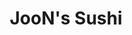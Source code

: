 ---
layout: place
title: JooN's Sushi
permalink: /california/murrieta/joon-s-sushi.html
stateAbbr: CA
stateName: California
cityName: Murrieta
seo:
  type: restaurant
  links: http://joonssushi.com/
place_id: ChIJx0xO_Hd-24ARy8v6Qdyy1Hg
photos:
  - name: >-
      places/ChIJx0xO_Hd-24ARy8v6Qdyy1Hg/photos/AeeoHcJgWJLbGofVX5HkMejdld2TdLX9b1jrVb1cIUxs8kXbsnd4z9dxqkZqkAJPyAGoa4B1OMApKvP_BAX7E0Xx4if-5PThgtFKkcS3Jl0AogzmsxvWYFCpcf6kIIDRpxOqLi53ikIHqLULxRYfZ-bBahkDTDtxRxy8nSulyFmg40l69sWJzr3HCDO0EgZpn2Y42mDZSyeEjVuZ1DScm3OGqgVPg8u5WJtXFk8xps6VJLpTuw7tYFCtBp-N5rtX497XZrrd_YBrNmx32AwZJIKZEKTfuafv_VRbyCAfvkNK21kkz0yPZk9UdNGrhdLLj5BzZ2aPT6lx5DgfLpamF1foyu3JqbaYs9LEDTLZVhHGwu5eGhsn-eiFNwi5iupT2r3kmMM0wsXGWWeI0WWPkeqX_5q_ws_EGtIski5HoLebeThiNhIT
    widthPx: 3024
    heightPx: 4032
    authorAttributions:
      - displayName: Eileen Gomez
        uri: https://maps.google.com/maps/contrib/113618416845482683904
        photoUri: >-
          https://lh3.googleusercontent.com/a/ACg8ocJ5hJZ_fjxA5TcllUtS7ox_hUlVAjjllQHRjPpzgVsMYSSDng=s100-p-k-no-mo
    flagContentUri: >-
      https://www.google.com/local/imagery/report/?cb_client=maps_api_places.places_api&image_key=!1e10!2sCIHM0ogKEICAgIC6oqCx3wE&hl=en-US
    googleMapsUri: >-
      https://www.google.com/maps/place//data=!3m4!1e2!3m2!1sCIHM0ogKEICAgIC6oqCx3wE!2e10!4m2!3m1!1s0x80db7e77fc4e4cc7:0x78d4b2dc41facbcb
  - name: >-
      places/ChIJx0xO_Hd-24ARy8v6Qdyy1Hg/photos/AeeoHcLpYQrDYcUPL-5Yd-HDLK8fZerACcyRkx3MSLIaIhIspH3_V3cbM32HPzX2Jt5HzRO8keD2y7ST7GMEFMt57WKu04Tbdm_XdX4q6lPMN6sT3YySyj5c7uGPjrXb_2U0NlyFhC5KPFmGfCC4n9_ryJ9Z3mCI5075-CAveUEnHoyUg_-flxUvIKJOujZkX0JAVbW5iMzvFLVXdejIJBD_AWbHRi3vfeFc_vdyYXBgp6r6wCWLChQNPjYj5MJ_d1sD15mCit6cdVhI_YWNV-ZVdp6Zew1hso21v4XLdgY89c88V8cXkyQGfH1Wv0RMHRjJd2ipJF8l5iqDGvRdLJg0D87GQ4GTSsGr2_u5lozlpGThF4B6zSH4h7egNzpfjj2uiWiH4IYMMPQWtw5mj7xbD6gtO85A-GKIdz7_mHr4K1oQS4WS
    widthPx: 4800
    heightPx: 2700
    authorAttributions:
      - displayName: Cheri Epps
        uri: https://maps.google.com/maps/contrib/114247144911524573997
        photoUri: >-
          https://lh3.googleusercontent.com/a-/ALV-UjV4cmIiHEb-xMXliJupwFi8blkprHeGGpAVrdEzbkcFR0kdNpUa=s100-p-k-no-mo
    flagContentUri: >-
      https://www.google.com/local/imagery/report/?cb_client=maps_api_places.places_api&image_key=!1e10!2sCIHM0ogKEICAgIDEkZjV5gE&hl=en-US
    googleMapsUri: >-
      https://www.google.com/maps/place//data=!3m4!1e2!3m2!1sCIHM0ogKEICAgIDEkZjV5gE!2e10!4m2!3m1!1s0x80db7e77fc4e4cc7:0x78d4b2dc41facbcb
  - name: >-
      places/ChIJx0xO_Hd-24ARy8v6Qdyy1Hg/photos/AeeoHcIm6oCNoFAOj7bq_QAX_kvFtR-2fx22cfAOryLpSXY6pSKTaAd_8w3hF-Xj2qejAwN9dSVCEOn9hGgyc8A4B_tsj3hWYH9Rfi_Ic_Jdt4k5xfhp-HbTTxr-fz53PQErlVwnVhKBF8oaYMwOkBs8xPeakhuTcoFHR1lvfoNZBjK9vEG8bxJftghoBmY0R7G8C5Cu73aRk_wobyn680iw9YV8iEVka1wMs5ImGKCXSmBVPk6ZI1zTnR8FUqsyS6rdUUhwZvB3Z5GGX8XmFGkweKoyi9WYDtgBXD-pMB6EDzxmBn9i873qidN_MJTi2sIN6YsC2RfzqzbxiNzSXgJh4yweFHSAyFhN4FwEFmM8M4e4E4KiguolhqgFVKLOeCFB3NtH7-a3s7o0wOzlcQ6slTbtsQCX8fbyLu2sJFuShyNAAg
    widthPx: 3000
    heightPx: 4000
    authorAttributions:
      - displayName: Lisa Henson
        uri: https://maps.google.com/maps/contrib/102686667159659301265
        photoUri: >-
          https://lh3.googleusercontent.com/a-/ALV-UjWEg4Dq_gOB_H4X9PsmOGRlYOzdIo01Pnm5LNJQ2EM7iS24Ic20GA=s100-p-k-no-mo
    flagContentUri: >-
      https://www.google.com/local/imagery/report/?cb_client=maps_api_places.places_api&image_key=!1e10!2sCIHM0ogKEICAgICd06_GBQ&hl=en-US
    googleMapsUri: >-
      https://www.google.com/maps/place//data=!3m4!1e2!3m2!1sCIHM0ogKEICAgICd06_GBQ!2e10!4m2!3m1!1s0x80db7e77fc4e4cc7:0x78d4b2dc41facbcb
  - name: >-
      places/ChIJx0xO_Hd-24ARy8v6Qdyy1Hg/photos/AeeoHcIQ1vOjZoBL3ou_CFcy-5H5FgDW1qgy4FWYNWKl6cRbHvA3O-LUFXpjT211VbjiVu5YmVh1NfmZbYq60YAmzHSPHLolrBN6uam4KBWDEWP92X5_65asJZrxaGJJTB_IbzdSqDQcXPt62fQfk62WUCtcxA2tpQjy6QwY8wlYTIYJwZzhCE7YucXatENlKkZJZL-wgxqjGrfAeWqtVTBWiYqNrOfrmLEPe-ygncuFL00e9ryZ7m9W3mKu7sqs08t_a3Tlo5aTiuwDqP2g1XGg3p5MBA3HlSFJHiCeQnLqXOc4iXlTgo_mojow51BHyhlIjodPDaiHjjkWV0EqKsqQum-NLm4YTlNSjfbv0tpK6TFfyByuio8l9IOQtK5zelmPmNRwkQA7xEaE0pAY4YEqAn-J1N1eeToZcV-cnc1nH9QiiKzG
    widthPx: 4000
    heightPx: 3000
    authorAttributions:
      - displayName: The Real Rose Greven. REAL ESTATE TEAM
        uri: https://maps.google.com/maps/contrib/113733873308184638641
        photoUri: >-
          https://lh3.googleusercontent.com/a-/ALV-UjUuIN8n8VZsaTl7ky0E8So_cnw1Vq3XZk1vTqciVGavC_HQeKLM=s100-p-k-no-mo
    flagContentUri: >-
      https://www.google.com/local/imagery/report/?cb_client=maps_api_places.places_api&image_key=!1e10!2sCIHM0ogKEICAgICf5vTYgAE&hl=en-US
    googleMapsUri: >-
      https://www.google.com/maps/place//data=!3m4!1e2!3m2!1sCIHM0ogKEICAgICf5vTYgAE!2e10!4m2!3m1!1s0x80db7e77fc4e4cc7:0x78d4b2dc41facbcb
  - name: >-
      places/ChIJx0xO_Hd-24ARy8v6Qdyy1Hg/photos/AeeoHcIzC4S_zwYtLVaXVntGsQ7veqCgewdoO0o4WNxJL-ZE8QyyD0xIO_9Ac9U_sgcLePwOp5pGYkMBJwVWbXSIgs2Vrn9low-zagr7jQiofsN1YOCEbZUoDNszoDrC5DRxCEpPjVicqEJ2VFhUYSqGnk9mTm26DwHPH5ZwHZG0AuzgNj60BfUzRGWIxPUB6K5OLNTRQvzhG8Cv4hF59j3etqEhG4NnPRaUvZ3Q1PhROA5fmujrQgp0r240rjYvUgbOY6BLXfxEX1vG7b_IQdI9eoYkIgRSnw83sBoeGVuGMpQC1Jop28nG3mmdLX3szsawP9XhtUTm0NICYab0tPs3J6lLAU86WwoQ31NKLEYLaFZF7jC5MmosO7Yi76KR6LeoElZk-0gY-itaUScqEXYPholzMd4gknzeneH-hbUA48bh4nKA
    widthPx: 4000
    heightPx: 2252
    authorAttributions:
      - displayName: Paul Lee
        uri: https://maps.google.com/maps/contrib/102796452182712602356
        photoUri: >-
          https://lh3.googleusercontent.com/a/ACg8ocKKYADx72KBklLXJXfwS_4IwJ2CMm1telNteILcRXkMrnMWDQ=s100-p-k-no-mo
    flagContentUri: >-
      https://www.google.com/local/imagery/report/?cb_client=maps_api_places.places_api&image_key=!1e10!2sCIHM0ogKEICAgICH0fHJlwE&hl=en-US
    googleMapsUri: >-
      https://www.google.com/maps/place//data=!3m4!1e2!3m2!1sCIHM0ogKEICAgICH0fHJlwE!2e10!4m2!3m1!1s0x80db7e77fc4e4cc7:0x78d4b2dc41facbcb
  - name: >-
      places/ChIJx0xO_Hd-24ARy8v6Qdyy1Hg/photos/AeeoHcKvlIcCoj2H5uoa2KIMMA0pzOCX9-3mK3I1vsS_xiDAwcIkLGo4FYp_-07kBRT0K2VmP-a15JtIKFBG0wG_f7oak5Xzs6BPNdsYJe98gBGdh7ckB_hEzogdJw6fYiEKd1ABshQkp0ktI5_kvcPrGsPvSVAWx_LdzFpgPs2RK1YvuLT8X8UcHWsZxYbAR5QHJ3Z6EPlubQUZalHNE2Mttmig4nSXCuAs-_P5y7FzhKI6awdTnWlFgAp49WcyyewK4r1hfy8ZeIC-PWB477Uu85sYz3su4J2f5ZF-wRoZlXqHaleNmcUOU1df_ybE9XSdY792E1JhkB1_DCBXDAGkMB8_cLLsm7l_KlDaIveCINa5GZ5-b_4sy5vkcGQn7RiTljoICT6G_DWsP_Fa21Aag89QQJvxkYJ1Ha_eSWsEtqjw6g
    widthPx: 3024
    heightPx: 4032
    authorAttributions:
      - displayName: David Swanson
        uri: https://maps.google.com/maps/contrib/116238499836921820460
        photoUri: >-
          https://lh3.googleusercontent.com/a-/ALV-UjVMvhjKv3_F1ombE2qMw3t7SoqrJvyO-DOc1Iv3t3KYpF6jE00=s100-p-k-no-mo
    flagContentUri: >-
      https://www.google.com/local/imagery/report/?cb_client=maps_api_places.places_api&image_key=!1e10!2sCIHM0ogKEICAgIDEzLWPbw&hl=en-US
    googleMapsUri: >-
      https://www.google.com/maps/place//data=!3m4!1e2!3m2!1sCIHM0ogKEICAgIDEzLWPbw!2e10!4m2!3m1!1s0x80db7e77fc4e4cc7:0x78d4b2dc41facbcb
  - name: >-
      places/ChIJx0xO_Hd-24ARy8v6Qdyy1Hg/photos/AeeoHcJ95i-TyvMdBQujLekka9Dda5kUJAINckBpmNy6OmWbVxPLyGYQBqDfpf-ORXgBna4mREqVotGorcF8lplC4I0wuUrkwxfKxWfUf2TGYbSBINEJ5gJEOmC7EYA6Wet7ey2UGKJFCgBpQwtDx06ZG2Vxd_o9T8leHfDM9pjrjrCC5yip3xtM47nwMnR60oA0nY7mQrvax43858OZBpU_FbChrpbW052KSXYkdajRTOyppwE33i1qrnipEWpYV0sQd5bkCQKcBxK_EBmGaXVd6Pf-RuHn-HJPaCiirPZwmd1uvivcRCgaORQmmhMkNVeou5Uk7BHddKEuxK14gHnc5ZG9iPI5ubFeJFOt438p7a_lvWHS_R2KspzKp9yr6GoxDlMklD464Im5C1QmalEWLiW16kynB3Mvc6m7WfRmgevePg
    widthPx: 4000
    heightPx: 2252
    authorAttributions:
      - displayName: Paul Lee
        uri: https://maps.google.com/maps/contrib/102796452182712602356
        photoUri: >-
          https://lh3.googleusercontent.com/a/ACg8ocKKYADx72KBklLXJXfwS_4IwJ2CMm1telNteILcRXkMrnMWDQ=s100-p-k-no-mo
    flagContentUri: >-
      https://www.google.com/local/imagery/report/?cb_client=maps_api_places.places_api&image_key=!1e10!2sCIHM0ogKEICAgICH0fHJVw&hl=en-US
    googleMapsUri: >-
      https://www.google.com/maps/place//data=!3m4!1e2!3m2!1sCIHM0ogKEICAgICH0fHJVw!2e10!4m2!3m1!1s0x80db7e77fc4e4cc7:0x78d4b2dc41facbcb
  - name: >-
      places/ChIJx0xO_Hd-24ARy8v6Qdyy1Hg/photos/AeeoHcKpDkjsJbJ25q3_fE4fS-8vy8kW7tBgaog-X6-EQQbQTHylKAXWOq6_Ip55KPnunE-CpSA6qu-7BbH0Rs2ilCdH9Fv8UJ7P_jos0cw3Ztn8VAA9pRjtV2UwVIiW9q_qKGmY1Nd9X8gk5W-J3-rTGmVwL4JCNYrgytiEfotZ3h9rWq82Ap2tLIIiaIv7JCZ9h97_-2cFJk4CAEFKLnebCDO9lJZz972g1cDB1izU1J2AcXGyagvBGHp_DfiYePHoClmDj6T9sUtN7GhJkgaQM1i6M4c6Vrc5u6n8-fx6iLcUOSaA0ZYSqPwNxH-7DwZ1W0T050aq5Z4-bf3tYO2XV9n6l1hZS4ZRJN0oOXaNkagCAG9JoEBt31xBFajD45BWTT7Bbr7Ewc2tcKeWQPhAg3yn4G-yw8ap8fk4W76YOm65lmgk
    widthPx: 2448
    heightPx: 3264
    authorAttributions:
      - displayName: ANG
        uri: https://maps.google.com/maps/contrib/101219323514274511776
        photoUri: >-
          https://lh3.googleusercontent.com/a/ACg8ocIvAX2i5IqlfmBN9MGCJ4aeHwc9S7zxwdET7d78_0OYWxYZF-AY=s100-p-k-no-mo
    flagContentUri: >-
      https://www.google.com/local/imagery/report/?cb_client=maps_api_places.places_api&image_key=!1e10!2sCIHM0ogKEICAgICku6zE1gE&hl=en-US
    googleMapsUri: >-
      https://www.google.com/maps/place//data=!3m4!1e2!3m2!1sCIHM0ogKEICAgICku6zE1gE!2e10!4m2!3m1!1s0x80db7e77fc4e4cc7:0x78d4b2dc41facbcb
  - name: >-
      places/ChIJx0xO_Hd-24ARy8v6Qdyy1Hg/photos/AeeoHcJ2Xn_IbpoWdzWe_GbwyKYA6FqPBkSYGrU6E3EUdqbUOpEgIi5LAx0u_4dBZfr4WxHjhwR-JgKTeKCWodEtkO6QE6JTF_q-ppCGIOLRzJ8YK1xq5JwN1hohEUglI2_iGEaHnvADhdejEGnNzZ1QWXnkf39IS3IcIQI2pEhu3lrLQuGrGXN6_AfbebUx9uHWaMTMym1cXx6dcnBwng09vF1ql1d8JOHjtJ1Bn6wYU4HLdEPSQZO6Uk6z4aTTKBPNTVL0fQehtUzBPX_D8w7FZa4RtO7hMGjy2syroF09ap1aYnqdSIsnIVChTewDbaIbZ1nG-2BjMK1g4Ylqyv3pA7U2mp_dkzLzRe9yySOQm7uo4_pjyaRzgIQ1L--2eLPWk4EQ6Ot1KMvCUIAk4E1QcCtDNd4ILVNh4JGLRKcq7yrpVDIX
    widthPx: 3264
    heightPx: 2448
    authorAttributions:
      - displayName: Lydia Franks
        uri: https://maps.google.com/maps/contrib/112098204760641263732
        photoUri: >-
          https://lh3.googleusercontent.com/a-/ALV-UjW9EGGMgvb2ZlHL3fF9IxG5ar8qbcUlnOex7_pVXZ32VjDsFMQS=s100-p-k-no-mo
    flagContentUri: >-
      https://www.google.com/local/imagery/report/?cb_client=maps_api_places.places_api&image_key=!1e10!2sCIHM0ogKEICAgIC43qrdggE&hl=en-US
    googleMapsUri: >-
      https://www.google.com/maps/place//data=!3m4!1e2!3m2!1sCIHM0ogKEICAgIC43qrdggE!2e10!4m2!3m1!1s0x80db7e77fc4e4cc7:0x78d4b2dc41facbcb
  - name: >-
      places/ChIJx0xO_Hd-24ARy8v6Qdyy1Hg/photos/AeeoHcJECQGyGQXPRzyxzLWZfwhvO_iDh-X4oo6vuoMaeoFZH046pjGi0MLFYbRzSIN5ls-UsIhQvm-zkUR5xdXsxIMs_nmVOMtvqsfP9OvQrLLUQmwPHqb6p1keLkHcgjK-LeefDqzt_Suf_nFhU3RV8futZNr7DuJYql08XFbaEjZMkGgjOzXHjP1CH47FrGncWJ54wKLVKb_k6slLLk0CNax514JhwWVJ6NoyB4RPJiUhSdluW1EbLT_G2KlMfQIiHq8n9NmMgVECOi6Ro5fVDSqZ_EbD9RGBRmv_vlLMaqITBcy4i5DvR-wfuOlH6v1fuuzJTrVhm2hqwrP0g-PQe1hhD9fPE8nqarySu5afaMtVYaJ4eHeBEaqfBuh-WfdhPLcZAQZ0dAEUaZn2Q_u53ARl0YLUGip230xboZpDJlC9hW8g
    widthPx: 3264
    heightPx: 2448
    authorAttributions:
      - displayName: Lydia Franks
        uri: https://maps.google.com/maps/contrib/112098204760641263732
        photoUri: >-
          https://lh3.googleusercontent.com/a-/ALV-UjW9EGGMgvb2ZlHL3fF9IxG5ar8qbcUlnOex7_pVXZ32VjDsFMQS=s100-p-k-no-mo
    flagContentUri: >-
      https://www.google.com/local/imagery/report/?cb_client=maps_api_places.places_api&image_key=!1e10!2sCIHM0ogKEICAgIC43qrd8gE&hl=en-US
    googleMapsUri: >-
      https://www.google.com/maps/place//data=!3m4!1e2!3m2!1sCIHM0ogKEICAgIC43qrd8gE!2e10!4m2!3m1!1s0x80db7e77fc4e4cc7:0x78d4b2dc41facbcb
address: 29910 Murrieta Hot Springs Rd L, Murrieta, CA 92563, USA
street: 29910 Murrieta Hot Springs Rd L
city: Murrieta
state: CA
zip: '92563'
country: USA
neighborhood: null
latitude: '33.553203'
longitude: '-117.138161'
accessibility_options:
  wheelchairAccessibleParking: true
  wheelchairAccessibleEntrance: true
  wheelchairAccessibleRestroom: true
  wheelchairAccessibleSeating: true
business_status: OPERATIONAL
name: JooN's Sushi
google_maps_links:
  directionsUri: >-
    https://www.google.com/maps/dir//''/data=!4m7!4m6!1m1!4e2!1m2!1m1!1s0x80db7e77fc4e4cc7:0x78d4b2dc41facbcb!3e0
  placeUri: https://maps.google.com/?cid=8706780638683515851
  writeAReviewUri: >-
    https://www.google.com/maps/place//data=!4m3!3m2!1s0x80db7e77fc4e4cc7:0x78d4b2dc41facbcb!12e1
  reviewsUri: >-
    https://www.google.com/maps/place//data=!4m4!3m3!1s0x80db7e77fc4e4cc7:0x78d4b2dc41facbcb!9m1!1b1
  photosUri: >-
    https://www.google.com/maps/place//data=!4m3!3m2!1s0x80db7e77fc4e4cc7:0x78d4b2dc41facbcb!10e5
primary_type: Sushi Restaurant
opening_hours:
  regular: null
  current: null
secondary_opening_hours:
  regular:
    weekdayDescriptions: null
    type: null
  current:
    weekdayDescriptions: null
    type: null
phone: (951) 461-3417
price_level: PRICE_LEVEL_MODERATE
price_range: $30 &ndash; $50
rating: '4.4'
rating_count: 0
website: http://joonssushi.com/
description: >-
  Discover JooN's Sushi in Murrieta, CA$$$Nestled in Murrieta, CA, JooN's Sushi
  stands out as a welcoming spot for sushi enthusiasts seeking a relaxed dining
  experience with an all-you-can-eat menu that highlights fresh Japanese
  flavors. This sushi restaurant offers a variety of options including teriyaki,
  noodles, and expertly prepared rolls, all served in a warm atmosphere perfect
  for casual meals or gatherings. Accessibility features like
  wheelchair-friendly parking and seating make it an inclusive choice for
  everyone looking for top sushi spots in the area. Whether you're exploring
  sushi places near you or craving authentic Japanese cuisine, the moderate
  pricing and diverse selections ensure a satisfying visit that combines quality
  with convenience.
generative_summary: >-
  Discover JooN's Sushi in Murrieta, CA$$$Nestled in Murrieta, CA, JooN's Sushi
  stands out as a welcoming spot for sushi enthusiasts seeking a relaxed dining
  experience with an all-you-can-eat menu that highlights fresh Japanese
  flavors. This sushi restaurant offers a variety of options including teriyaki,
  noodles, and expertly prepared rolls, all served in a warm atmosphere perfect
  for casual meals or gatherings. Accessibility features like
  wheelchair-friendly parking and seating make it an inclusive choice for
  everyone looking for top sushi spots in the area. Whether you're exploring
  sushi places near you or craving authentic Japanese cuisine, the moderate
  pricing and diverse selections ensure a satisfying visit that combines quality
  with convenience.
generative_disclosure: Summarized by AI using the Grok-3-Mini model.
reviews:
  - name: >-
      places/ChIJx0xO_Hd-24ARy8v6Qdyy1Hg/reviews/ChdDSUhNMG9nS0VJQ0FnTURnLTdTSzVnRRAB
    relativePublishTimeDescription: a month ago
    rating: 1
    text:
      text: >-
        Service was great but not so much the sushi. We have come here many
        times and today I left very unsatisfied and even stopped eating because
        the sushi was so dry and had a funny taste. Some piece even looked like
        it had been sitting out for a while. The salmon was so dry I had to
        drink water to swallow it. I'll gladly pay a 5 dollar leftover fee to
        not eat this crap.   Needless to say I won't be coming back.
      languageCode: en
    originalText:
      text: >-
        Service was great but not so much the sushi. We have come here many
        times and today I left very unsatisfied and even stopped eating because
        the sushi was so dry and had a funny taste. Some piece even looked like
        it had been sitting out for a while. The salmon was so dry I had to
        drink water to swallow it. I'll gladly pay a 5 dollar leftover fee to
        not eat this crap.   Needless to say I won't be coming back.
      languageCode: en
    authorAttribution:
      displayName: Karisa Barnes
      uri: https://www.google.com/maps/contrib/117030453318143767935/reviews
      photoUri: >-
        https://lh3.googleusercontent.com/a/ACg8ocKRGBFytHn68vWenQL9YwqRT6akpte-zmbC16DB1t2QB3Jp=s128-c0x00000000-cc-rp-mo
    publishTime: '2025-02-27T21:01:32.486298Z'
    flagContentUri: >-
      https://www.google.com/local/review/rap/report?postId=ChdDSUhNMG9nS0VJQ0FnTURnLTdTSzVnRRAB&d=17924085&t=1
    googleMapsUri: >-
      https://www.google.com/maps/reviews/data=!4m6!14m5!1m4!2m3!1sChdDSUhNMG9nS0VJQ0FnTURnLTdTSzVnRRAB!2m1!1s0x80db7e77fc4e4cc7:0x78d4b2dc41facbcb
  - name: >-
      places/ChIJx0xO_Hd-24ARy8v6Qdyy1Hg/reviews/ChZDSUhNMG9nS0VJQ0FnTURJZ0xtWlF3EAE
    relativePublishTimeDescription: a week ago
    rating: 5
    text:
      text: >-
        I've been here several times, and will be returning anytime I'm looking
        for sushi! The staff is so kind and they're incredibly fast with
        service. CJ is the BEST server. He attentive to his tables,
        knowledgeable about the menu, and is just fun to talk to. He definitely
        heightens the experience you get at Joons. Truly a waiter that makes the
        experience better, and a reason to return.


        They have a great all you can eat deal as well! Amazing price for the
        quality of sushi you are getting!
      languageCode: en
    originalText:
      text: >-
        I've been here several times, and will be returning anytime I'm looking
        for sushi! The staff is so kind and they're incredibly fast with
        service. CJ is the BEST server. He attentive to his tables,
        knowledgeable about the menu, and is just fun to talk to. He definitely
        heightens the experience you get at Joons. Truly a waiter that makes the
        experience better, and a reason to return.


        They have a great all you can eat deal as well! Amazing price for the
        quality of sushi you are getting!
      languageCode: en
    authorAttribution:
      displayName: Elizabeth Lee
      uri: https://www.google.com/maps/contrib/117021786553748699380/reviews
      photoUri: >-
        https://lh3.googleusercontent.com/a-/ALV-UjWN-h9QUQ_yUeVIXOhjgw0Fg8bMLStkRT76O1AT7WWiVVjiW6Yq=s128-c0x00000000-cc-rp-mo-ba2
    publishTime: '2025-04-06T02:11:39.362062Z'
    flagContentUri: >-
      https://www.google.com/local/review/rap/report?postId=ChZDSUhNMG9nS0VJQ0FnTURJZ0xtWlF3EAE&d=17924085&t=1
    googleMapsUri: >-
      https://www.google.com/maps/reviews/data=!4m6!14m5!1m4!2m3!1sChZDSUhNMG9nS0VJQ0FnTURJZ0xtWlF3EAE!2m1!1s0x80db7e77fc4e4cc7:0x78d4b2dc41facbcb
  - name: >-
      places/ChIJx0xO_Hd-24ARy8v6Qdyy1Hg/reviews/ChdDSUhNMG9nS0VJQ0FnTUNBN05lczFBRRAB
    relativePublishTimeDescription: 2 months ago
    rating: 5
    text:
      text: >-
        Simply amazing experience from start to finish! Food was beyond
        amazing!! Our server, Paige, was delightful! Can tell the staff has
        great communication and chemistry which makes all the difference! I hope
        they like my face because I will return for sure!!
      languageCode: en
    originalText:
      text: >-
        Simply amazing experience from start to finish! Food was beyond
        amazing!! Our server, Paige, was delightful! Can tell the staff has
        great communication and chemistry which makes all the difference! I hope
        they like my face because I will return for sure!!
      languageCode: en
    authorAttribution:
      displayName: Carissa Hanners
      uri: https://www.google.com/maps/contrib/114443223090896676199/reviews
      photoUri: >-
        https://lh3.googleusercontent.com/a-/ALV-UjXsg-V1NoiStias2xyvO-2R1COZsIn_nHOQl73UxSKtOrswZI-Z=s128-c0x00000000-cc-rp-mo-ba3
    publishTime: '2025-01-30T04:17:13.377180Z'
    flagContentUri: >-
      https://www.google.com/local/review/rap/report?postId=ChdDSUhNMG9nS0VJQ0FnTUNBN05lczFBRRAB&d=17924085&t=1
    googleMapsUri: >-
      https://www.google.com/maps/reviews/data=!4m6!14m5!1m4!2m3!1sChdDSUhNMG9nS0VJQ0FnTUNBN05lczFBRRAB!2m1!1s0x80db7e77fc4e4cc7:0x78d4b2dc41facbcb
  - name: >-
      places/ChIJx0xO_Hd-24ARy8v6Qdyy1Hg/reviews/ChdDSUhNMG9nS0VJQ0FnSUNyMmNTdXhBRRAB
    relativePublishTimeDescription: 9 months ago
    rating: 5
    text:
      text: >-
        Great service!

        Food was good quality. Just not exceptional.

        Would be nice to have sashimi options, but rice served with all you can
        eat, to keep costs low.

        Enjoyed celebrating our daughter's birthday.

        Lots of attention from our server, Sam, and kindness to make her day
        special.

        We'll be back!
      languageCode: en
    originalText:
      text: >-
        Great service!

        Food was good quality. Just not exceptional.

        Would be nice to have sashimi options, but rice served with all you can
        eat, to keep costs low.

        Enjoyed celebrating our daughter's birthday.

        Lots of attention from our server, Sam, and kindness to make her day
        special.

        We'll be back!
      languageCode: en
    authorAttribution:
      displayName: Regina
      uri: https://www.google.com/maps/contrib/112315532919204801052/reviews
      photoUri: >-
        https://lh3.googleusercontent.com/a-/ALV-UjVl4ormXYCksjHIVMUYI32mBU6-8UzrAZDI0vsXnW05jZAi1jpG=s128-c0x00000000-cc-rp-mo-ba7
    publishTime: '2024-07-09T02:07:32.545356Z'
    flagContentUri: >-
      https://www.google.com/local/review/rap/report?postId=ChdDSUhNMG9nS0VJQ0FnSUNyMmNTdXhBRRAB&d=17924085&t=1
    googleMapsUri: >-
      https://www.google.com/maps/reviews/data=!4m6!14m5!1m4!2m3!1sChdDSUhNMG9nS0VJQ0FnSUNyMmNTdXhBRRAB!2m1!1s0x80db7e77fc4e4cc7:0x78d4b2dc41facbcb
  - name: >-
      places/ChIJx0xO_Hd-24ARy8v6Qdyy1Hg/reviews/ChZDSUhNMG9nS0VJQ0FnTUNJdTVPQmV3EAE
    relativePublishTimeDescription: a week ago
    rating: 5
    text:
      text: >-
        The best sushi ever! Definitely recommend hand rolled spicy tuna, and
        hand rolled salmon skin. Also, if you want the best sushi ever had in
        your life get the taste like my “ex-girlfriend role.” And don’t forget
        the salmon belly sashimi
      languageCode: en
    originalText:
      text: >-
        The best sushi ever! Definitely recommend hand rolled spicy tuna, and
        hand rolled salmon skin. Also, if you want the best sushi ever had in
        your life get the taste like my “ex-girlfriend role.” And don’t forget
        the salmon belly sashimi
      languageCode: en
    authorAttribution:
      displayName: Steve-Arino
      uri: https://www.google.com/maps/contrib/109559372843055186728/reviews
      photoUri: >-
        https://lh3.googleusercontent.com/a-/ALV-UjVAKem9dP4G9WzuMDCKiKiNlhuAPIQ89zXrYcR-VAipgZFycNMp=s128-c0x00000000-cc-rp-mo-ba2
    publishTime: '2025-04-05T00:13:32.222013Z'
    flagContentUri: >-
      https://www.google.com/local/review/rap/report?postId=ChZDSUhNMG9nS0VJQ0FnTUNJdTVPQmV3EAE&d=17924085&t=1
    googleMapsUri: >-
      https://www.google.com/maps/reviews/data=!4m6!14m5!1m4!2m3!1sChZDSUhNMG9nS0VJQ0FnTUNJdTVPQmV3EAE!2m1!1s0x80db7e77fc4e4cc7:0x78d4b2dc41facbcb
review_summary: >-
  What Customers Are Saying About the Experience$$$Visitors often praise the
  friendly service and speedy delivery at this popular sushi spot, making it a
  go-to for those hunting for reliable sushi restaurants nearby. Many highlight
  the great value of the all-you-can-eat deals, with comments focusing on the
  tasty rolls and fresh ingredients that keep diners coming back for more. While
  a few mentions note occasional inconsistencies with food freshness, the
  overall vibe remains positive, emphasizing the attentive staff and enjoyable
  atmosphere that enhance every meal. If you're on the hunt for best sushi near
  me, this place delivers a solid experience with flavorful options like spicy
  tuna rolls that satisfy cravings without breaking the bank. In summary, it's a
  welcoming choice for anyone seeking quality Japanese dining in a casual
  setting, backed by mostly enthusiastic feedback.
review_disclosure: Summarized by AI using the Grok-3-Mini model.
parking_options:
  freeParkingLot: true
  freeStreetParking: true
payment_options:
  acceptsCreditCards: true
  acceptsDebitCards: true
  acceptsCashOnly: false
  acceptsNfc: true
allow_dogs: null
curbside_pickup: null
delivery: true
dine_in: true
good_for_children: true
good_for_groups: true
good_for_sports: null
live_music: false
menu_for_children: true
outdoor_seating: false
reservable: true
restroom: true
serves_beer: true
serves_breakfast: false
serves_brunch: false
serves_cocktails: null
serves_coffee: true
serves_dinner: true
serves_dessert: true
serves_lunch: true
serves_vegetarian_food: null
serves_wine: true
takeout: true
update_category: pro
places_description: >-
  Warm, relaxed Japanese eatery serving all-you-can-eat sushi, plus noodles,
  teriyaki & more.

---